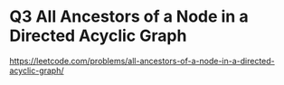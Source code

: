 # Q3 All Ancestors of a Node in a Directed Acyclic Graph

https://leetcode.com/problems/all-ancestors-of-a-node-in-a-directed-acyclic-graph/
